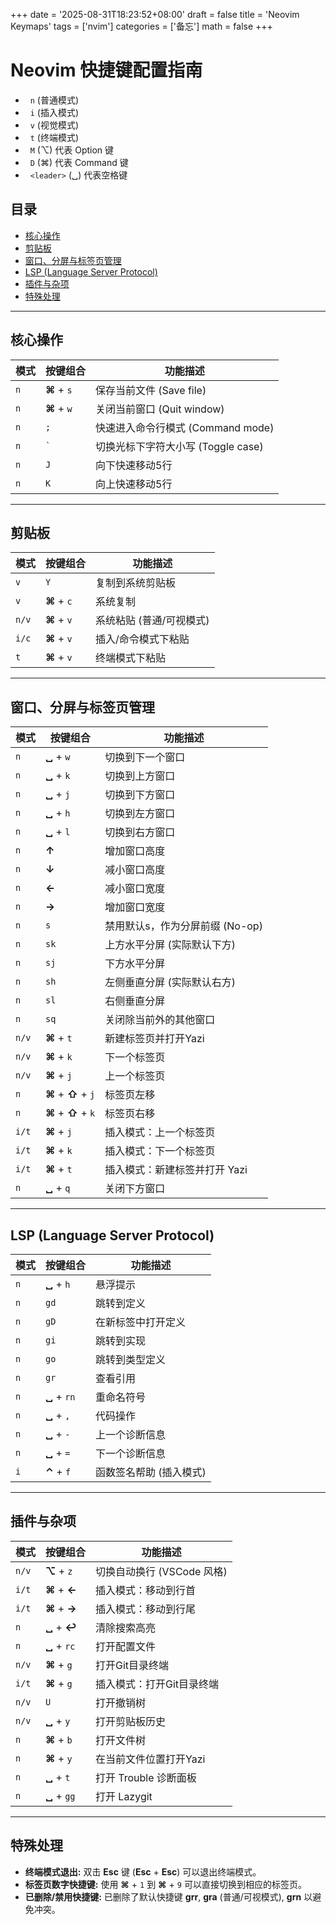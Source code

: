 +++
date = '2025-08-31T18:23:52+08:00'
draft = false
title = 'Neovim Keymaps'
tags = ['nvim']
categories = ['备忘']
math = false
+++
# Neovim 快捷键配置指南

  *   `n` (普通模式)
  *   `i` (插入模式)
  *   `v` (视觉模式)
  *   `t` (终端模式)
  *   `M` (⌥) 代表 Option 键
  *   `D` (⌘) 代表 Command 键
  *   `<leader>` (␣) 代表空格键

## 目录

  * [核心操作](https://www.google.com/search?q=%23%E6%A0%B8%E5%BF%83%E6%93%8D%E4%BD%9C)
  * [剪贴板](https://www.google.com/search?q=%23%E5%89%AA%E8%B4%B4%E6%9D%BF)
  * [窗口、分屏与标签页管理](https://www.google.com/search?q=%23%E7%AA%97%E5%8F%A3%E5%88%86%E5%B1%8F%E4%B8%8E%E6%A0%87%E7%AD%BE%E9%A1%B5%E7%AE%A1%E7%90%86)
  * [LSP (Language Server Protocol)](https://www.google.com/search?q=%23lsp-language-server-protocol)
  * [插件与杂项](https://www.google.com/search?q=%23%E6%8F%92%E4%BB%B6%E4%B8%8E%E6%9D%82%E9%A1%B9)
  * [特殊处理](https://www.google.com/search?q=%23%E7%89%B9%E6%AE%8A%E5%A4%84%E7%90%86)

-----

## 核心操作

| 模式 | 按键组合 | 功能描述 |
|---|---|---|
| `n` | **⌘** + `s` | 保存当前文件 (Save file) |
| `n` | **⌘** + `w` | 关闭当前窗口 (Quit window) |
| `n` | `;` | 快速进入命令行模式 (Command mode) |
| `n` | `` ` `` | 切换光标下字符大小写 (Toggle case) |
| `n` | `J` | 向下快速移动5行 |
| `n` | `K` | 向上快速移动5行 |

-----

## 剪贴板

| 模式 | 按键组合 | 功能描述 |
|---|---|---|
| `v` | `Y` | 复制到系统剪贴板 |
| `v` | **⌘** + `c` | 系统复制 |
| `n/v` | **⌘** + `v` | 系统粘贴 (普通/可视模式) |
| `i/c` | **⌘** + `v` | 插入/命令模式下粘贴 |
| `t` | **⌘** + `v` | 终端模式下粘贴 |

-----

## 窗口、分屏与标签页管理

| 模式 | 按键组合 | 功能描述 |
|---|---|---|
| `n` | **␣** + `w` | 切换到下一个窗口 |
| `n` | **␣** + `k` | 切换到上方窗口 |
| `n` | **␣** + `j` | 切换到下方窗口 |
| `n` | **␣** + `h` | 切换到左方窗口 |
| `n` | **␣** + `l` | 切换到右方窗口 |
| `n` | **↑** | 增加窗口高度 |
| `n` | **↓** | 减小窗口高度 |
| `n` | **←** | 减小窗口宽度 |
| `n` | **→** | 增加窗口宽度 |
| `n` | `s` | 禁用默认s，作为分屏前缀 (No-op) |
| `n` | `sk` | 上方水平分屏 (实际默认下方) |
| `n` | `sj` | 下方水平分屏 |
| `n` | `sh` | 左侧垂直分屏 (实际默认右方) |
| `n` | `sl` | 右侧垂直分屏 |
| `n` | `sq` | 关闭除当前外的其他窗口 |
| `n/v` | **⌘** + `t` | 新建标签页并打开Yazi |
| `n/v` | **⌘** + `k` | 下一个标签页 |
| `n/v` | **⌘** + `j` | 上一个标签页 |
| `n` | **⌘** + **⇧** + `j` | 标签页左移 |
| `n` | **⌘** + **⇧** + `k` | 标签页右移 |
| `i/t` | **⌘** + `j` | 插入模式：上一个标签页 |
| `i/t` | **⌘** + `k` | 插入模式：下一个标签页 |
| `i/t` | **⌘** + `t` | 插入模式：新建标签并打开 Yazi |
| `n` | **␣** + `q` | 关闭下方窗口 |

-----

## LSP (Language Server Protocol)

| 模式 | 按键组合 | 功能描述 |
|---|---|---|
| `n` | **␣** + `h` | 悬浮提示 |
| `n` | `gd` | 跳转到定义 |
| `n` | `gD` | 在新标签中打开定义 |
| `n` | `gi` | 跳转到实现 |
| `n` | `go` | 跳转到类型定义 |
| `n` | `gr` | 查看引用 |
| `n` | **␣** + `rn` | 重命名符号 |
| `n` | **␣** + `,` | 代码操作 |
| `n` | **␣** + `-` | 上一个诊断信息 |
| `n` | **␣** + `=` | 下一个诊断信息 |
| `i` | **⌃** + `f` | 函数签名帮助 (插入模式) |

-----

## 插件与杂项

| 模式 | 按键组合 | 功能描述 |
|---|---|---|
| `n/v` | **⌥** + `z` | 切换自动换行 (VSCode 风格) |
| `i/t` | **⌘** + **←** | 插入模式：移动到行首 |
| `i/t` | **⌘** + **→** | 插入模式：移动到行尾 |
| `n` | **␣** + **↩** | 清除搜索高亮 |
| `n` | **␣** + `rc` | 打开配置文件 |
| `n/v` | **⌘** + `g` | 打开Git目录终端 |
| `i/t` | **⌘** + `g` | 插入模式：打开Git目录终端 |
| `n/v` | `U` | 打开撤销树 |
| `n/v` | **␣** + `y` | 打开剪贴板历史 |
| `n` | **⌘** + `b` | 打开文件树 |
| `n` | **⌘** + `y` | 在当前文件位置打开Yazi |
| `n` | **␣** + `t` | 打开 Trouble 诊断面板 |
| `n` | **␣** + `gg` | 打开 Lazygit |

-----

## 特殊处理

  * **终端模式退出:** 双击 **Esc** 键 (**Esc** + **Esc**) 可以退出终端模式。
  * **标签页数字快捷键:** 使用 **⌘** + `1` 到 **⌘** + `9` 可以直接切换到相应的标签页。
  * **已删除/禁用快捷键:** 已删除了默认快捷键 $\mathbf{grr}$, $\mathbf{gra}$ (普通/可视模式), $\mathbf{grn}$ 以避免冲突。
